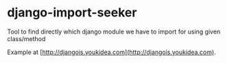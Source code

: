 django-import-seeker
====================

Tool to find directly which django module we have to import for using given class/method

Example at [http://djangois.youkidea.com](http://djangois.youkidea.com).

